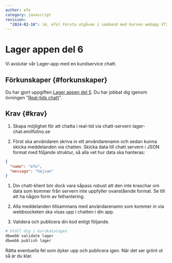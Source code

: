 ```yaml
---
author: efo
category: javascript
revision:
  "2024-02-16": (A, efo) Första utgåvan i samband med kursen webapp VT24.
---
```

Lager appen del 6
==================================

Vi avslutar vår Lager-app med en kundservice chatt.



<!--more-->



Förkunskaper {#forkunskaper}
-----------------------
Du har gjort uppgiften [Lager appen del 5](uppgift/lager-appen-del-5-v5). Du har jobbat dig igenom övningen "[Real-tids chatt](kunskap/real-tids-chatt)".



Krav {#krav}
-----------------------

1. Skapa möjlighet för att chatta i real-tid via chatt-servern lager-chat.emilfolino.se

1. Först ska användaren skriva in ett användarenamn och sedan kunna skicka meddelanden via chatten. Skicka data till chatt servern i JSON format med följande struktur, så alla vet hur data ska hanteras:

```json
{
  "name": "efo",
  "message": "hejsan"
}
```

1. Din chatt-klient bör dock vara såpass robust att den inte kraschar om data som kommer från servern inte uppfyller ovanstående format. Se till att ha någon form av felhantering.

1. Alla meddelanden tillsammans med användarenamn som kommer in via webbsocketen ska visas upp i chatten i din app.

1. Validera och publicera din kod enligt följande.

```bash
# Ställ dig i kurskatalogen
dbwebb validate lager
dbwebb publish lager
```

Rätta eventuella fel som dyker upp och publicera igen. När det ser grönt ut så är du klar.
